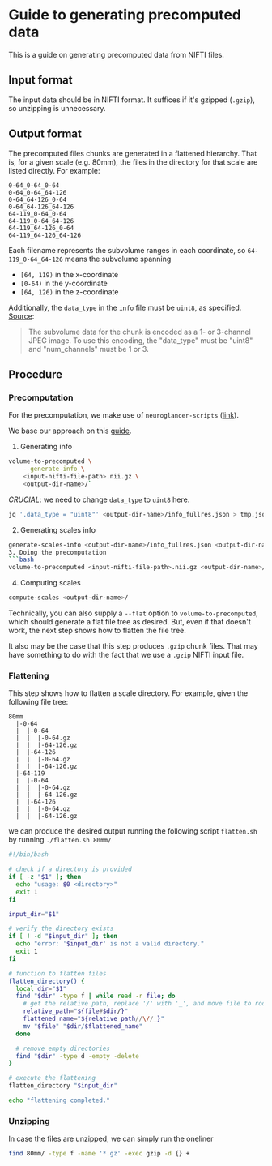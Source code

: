 # Guide to generating precomputed data
This is a guide on generating precomputed data from NIFTI files.

## Input format
The input data should be in NIFTI format. It suffices if it's gzipped
(`.gzip`), so unzipping is unnecessary.

## Output format
The precomputed files chunks are generated in a flattened hierarchy. That is,
for a given scale (e.g. 80mm), the files in the directory for that scale are listed
directly. For example:
```
0-64_0-64_0-64
0-64_0-64_64-126
0-64_64-126_0-64
0-64_64-126_64-126
64-119_0-64_0-64
64-119_0-64_64-126
64-119_64-126_0-64
64-119_64-126_64-126
```

Each filename represents the subvolume ranges in each coordinate, so
`64-119_0-64_64-126` means the subvolume spanning
- `[64, 119)` in the x-coordinate
- `[0-64)` in the y-coordinate
- `[64, 126)` in the z-coordinate

Additionally, the `data_type` in the `info` file must be `uint8`, as specified.
[Source](https://github.com/google/neuroglancer/blob/master/src/datasource/precomputed/volume.md):
> The subvolume data for the chunk is encoded as a 1- or 3-channel JPEG image.
> To use this encoding, the "data_type" must be "uint8" and "num_channels" must
> be 1 or 3.


## Procedure

### Precomputation
For the precomputation, we make use of `neuroglancer-scripts`
([link](https://neuroglancer-scripts.readthedocs.io/en/latest/index.html)).

We base our approach on this
[guide](https://neuroglancer-scripts.readthedocs.io/en/latest/examples.html#jubrain).


1. Generating info
```bash
volume-to-precomputed \
    --generate-info \
    <input-nifti-file-path>.nii.gz \
    <output-dir-name>/`
```

*CRUCIAL*: we need to change `data_type` to `uint8` here.

```bash
jq '.data_type = "uint8"' <output-dir-name>/info_fullres.json > tmp.json && mv tmp.json <output-dir-name>/info_fullres.json
```
2. Generating scales info
```bash
generate-scales-info <output-dir-name>/info_fullres.json <output-dir-name>/
3. Doing the precomputation
```bash
volume-to-precomputed <input-nifti-file-path>.nii.gz <output-dir-name>/
```
4. Computing scales
```bash
compute-scales <output-dir-name>/
```

Technically, you can also supply a `--flat` option to `volume-to-precomputed`,
which should generate a flat file tree as desired. But, even if that doesn't
work, the next step shows how to flatten the file tree.

It also may be the case that this step produces `.gzip` chunk files. That may
have something to do with the fact that we use a `.gzip` NIFTI input file.


### Flattening
This step shows how to flatten a scale directory. For example, given
the following file tree:

```
80mm
  |-0-64
  |  |-0-64
  |  |  |-0-64.gz
  |  |  |-64-126.gz
  |  |-64-126
  |  |  |-0-64.gz
  |  |  |-64-126.gz
  |-64-119
  |  |-0-64
  |  |  |-0-64.gz
  |  |  |-64-126.gz
  |  |-64-126
  |  |  |-0-64.gz
  |  |  |-64-126.gz
```

we can produce the desired output running the following script `flatten.sh` by
running `./flatten.sh 80mm/`

```bash
#!/bin/bash

# check if a directory is provided
if [ -z "$1" ]; then
  echo "usage: $0 <directory>"
  exit 1
fi

input_dir="$1"

# verify the directory exists
if [ ! -d "$input_dir" ]; then
  echo "error: '$input_dir' is not a valid directory."
  exit 1
fi

# function to flatten files
flatten_directory() {
  local dir="$1"
  find "$dir" -type f | while read -r file; do
    # get the relative path, replace '/' with '_', and move file to root of input_dir
    relative_path="${file#$dir/}"
    flattened_name="${relative_path//\//_}"
    mv "$file" "$dir/$flattened_name"
  done

  # remove empty directories
  find "$dir" -type d -empty -delete
}

# execute the flattening
flatten_directory "$input_dir"

echo "flattening completed."
```


### Unzipping

In case the files are unzipped, we can simply run the oneliner
```bash
find 80mm/ -type f -name '*.gz' -exec gzip -d {} +
```


